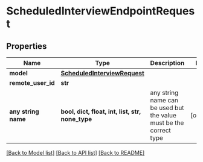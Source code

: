 # ScheduledInterviewEndpointRequest

## Properties

| Name                | Type                                                          | Description                                                        | Notes      |
| ------------------- | ------------------------------------------------------------- | ------------------------------------------------------------------ | ---------- |
| **model**           | [**ScheduledInterviewRequest**](ScheduledInterviewRequest.md) |                                                                    |
| **remote_user_id**  | **str**                                                       |                                                                    |
| **any string name** | **bool, dict, float, int, list, str, none_type**              | any string name can be used but the value must be the correct type | [optional] |

[[Back to Model list]](../README.md#documentation-for-models) [[Back to API list]](../README.md#documentation-for-api-endpoints) [[Back to README]](../README.md)
